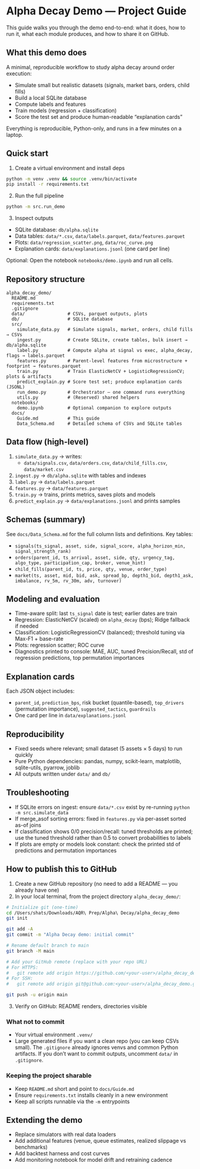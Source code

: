 # Alpha Decay Demo — Project Guide

This guide walks you through the demo end-to-end: what it does, how to run it, what each module produces, and how to share it on GitHub.

## What this demo does

A minimal, reproducible workflow to study alpha decay around order execution:

- Simulate small but realistic datasets (signals, market bars, orders, child fills)
- Build a local SQLite database
- Compute labels and features
- Train models (regression + classification)
- Score the test set and produce human-readable “explanation cards”

Everything is reproducible, Python-only, and runs in a few minutes on a laptop.

## Quick start

1. Create a virtual environment and install deps

```bash
python -m venv .venv && source .venv/bin/activate
pip install -r requirements.txt
```

2. Run the full pipeline

```bash
python -m src.run_demo
```

3. Inspect outputs

- SQLite database: `db/alpha.sqlite`
- Data tables: `data/*.csv`, `data/labels.parquet`, `data/features.parquet`
- Plots: `data/regression_scatter.png`, `data/roc_curve.png`
- Explanation cards: `data/explanations.jsonl` (one card per line)

Optional: Open the notebook `notebooks/demo.ipynb` and run all cells.

## Repository structure

```
alpha_decay_demo/
  README.md
  requirements.txt
  .gitignore
  data/                # CSVs, parquet outputs, plots
  db/                  # SQLite database
  src/
    simulate_data.py   # Simulate signals, market, orders, child fills → CSVs
    ingest.py          # Create SQLite, create tables, bulk insert → db/alpha.sqlite
    label.py           # Compute alpha at signal vs exec, alpha_decay, flags → labels.parquet
    features.py        # Parent-level features from microstructure + footprint → features.parquet
    train.py           # Train ElasticNetCV + LogisticRegressionCV; plots & artifacts
    predict_explain.py # Score test set; produce explanation cards (JSONL)
    run_demo.py        # Orchestrator — one command runs everything
    utils.py           # (Reserved) shared helpers
  notebooks/
    demo.ipynb         # Optional companion to explore outputs
  docs/
    Guide.md           # This guide
    Data_Schema.md     # Detailed schema of CSVs and SQLite tables
```

## Data flow (high-level)

1. `simulate_data.py` → writes:
   - `data/signals.csv`, `data/orders.csv`, `data/child_fills.csv`, `data/market.csv`
2. `ingest.py` → `db/alpha.sqlite` with tables and indexes
3. `label.py` → `data/labels.parquet`
4. `features.py` → `data/features.parquet`
5. `train.py` → trains, prints metrics, saves plots and models
6. `predict_explain.py` → `data/explanations.jsonl` and prints samples

## Schemas (summary)

See `docs/Data_Schema.md` for the full column lists and definitions. Key tables:

- `signals(ts_signal, asset, side, signal_score, alpha_horizon_min, signal_strength_rank)`
- `orders(parent_id, ts_arrival, asset, side, qty, urgency_tag, algo_type, participation_cap, broker, venue_hint)`
- `child_fills(parent_id, ts, price, qty, venue, order_type)`
- `market(ts, asset, mid, bid, ask, spread_bp, depth1_bid, depth1_ask, imbalance, rv_5m, rv_30m, adv, turnover)`

## Modeling and evaluation

- Time-aware split: last `ts_signal` date is test; earlier dates are train
- Regression: ElasticNetCV (scaled) on `alpha_decay` (bps); Ridge fallback if needed
- Classification: LogisticRegressionCV (balanced); threshold tuning via Max-F1 + base-rate
- Plots: regression scatter; ROC curve
- Diagnostics printed to console: MAE, AUC, tuned Precision/Recall, std of regression predictions, top permutation importances

## Explanation cards

Each JSON object includes:

- `parent_id`, `prediction_bps`, risk bucket (quantile-based), `top_drivers` (permutation importance), `suggested_tactics`, `guardrails`
- One card per line in `data/explanations.jsonl`

## Reproducibility

- Fixed seeds where relevant; small dataset (5 assets × 5 days) to run quickly
- Pure Python dependencies: pandas, numpy, scikit-learn, matplotlib, sqlite-utils, pyarrow, joblib
- All outputs written under `data/` and `db/`

## Troubleshooting

- If SQLite errors on ingest: ensure `data/*.csv` exist by re-running `python -m src.simulate_data`
- If merge_asof sorting errors: fixed in `features.py` via per-asset sorted as-of joins
- If classification shows 0/0 precision/recall: tuned thresholds are printed; use the tuned threshold rather than 0.5 to convert probabilities to labels
- If plots are empty or models look constant: check the printed std of predictions and permutation importances

## How to publish this to GitHub

1. Create a new GitHub repository (no need to add a README — you already have one)
2. In your local terminal, from the project directory `alpha_decay_demo/`:

```bash
# Initialize git (one-time)
cd /Users/shats/Downloads/AQR\ Prep/Alpha\ Decay/alpha_decay_demo
git init

git add -A
git commit -m "Alpha Decay demo: initial commit"

# Rename default branch to main
git branch -M main

# Add your GitHub remote (replace with your repo URL)
# For HTTPS:
#   git remote add origin https://github.com/<your-user>/alpha_decay_demo.git
# For SSH:
#   git remote add origin git@github.com:<your-user>/alpha_decay_demo.git

git push -u origin main
```

3. Verify on GitHub: README renders, directories visible

### What not to commit

- Your virtual environment `.venv/`
- Large generated files if you want a clean repo (you can keep CSVs small). The `.gitignore` already ignores venvs and common Python artifacts. If you don’t want to commit outputs, uncomment `data/` in `.gitignore`.

### Keeping the project sharable

- Keep `README.md` short and point to `docs/Guide.md`
- Ensure `requirements.txt` installs cleanly in a new environment
- Keep all scripts runnable via the `-m` entrypoints

## Extending the demo

- Replace simulators with real data loaders
- Add additional features (venue, queue estimates, realized slippage vs benchmarks)
- Add backtest harness and cost curves
- Add monitoring notebook for model drift and retraining cadence

